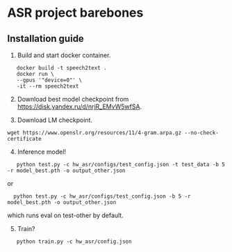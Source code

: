 # ASR project barebones

## Installation guide

1. Build and start docker container.
```shell
   docker build -t speech2text .
   docker run \
   --gpus '"device=0"' \
   -it --rm speech2text
```

2. Download best model checkpoint from https://disk.yandex.ru/d/nrjR_EMvW5wfSA.

3. Download LM checkpoint.
```shell
wget https://www.openslr.org/resources/11/4-gram.arpa.gz --no-check-certificate
```

4. Inference model!
```shell
   python test.py -c hw_asr/configs/test_config.json -t test_data -b 5 -r model_best.pth -o output_other.json
```
or 
```shell
  python test.py -c hw_asr/configs/test_config.json -b 5 -r model_best.pth -o output_other.json
```
which runs eval on test-other by default.

5. Train?
```shell
   python train.py -c hw_asr/config.json
```
